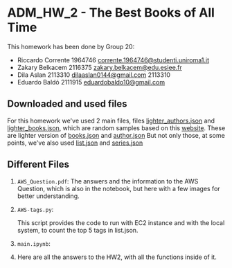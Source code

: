 # ADM_HW_2 - The Best Books of All Time

This homework has been done by Group 20:
- Riccardo Corrente 1964746 corrente.1964746@studenti.uniroma1.it
- Zakary Belkacem 2116375 zakary.belkacem@edu.esiee.fr 
- Dila Aslan 2113310 dilaaslan0144@gmail.com 2113310
- Eduardo Baldó 2111915 eduardobaldo10@gmail.com

## Downloaded and used files
For this homework we've used 2 main files, files [lighter_authors.json](https://adm2023.s3.amazonaws.com/lighter_authors.json) and [lighter_books.json](https://adm2023.s3.amazonaws.com/lighter_books.json), which are random samples based on this [website](https://www.kaggle.com/datasets/opalskies/large-books-metadata-dataset-50-mill-entries). These are lighter version of [books.json](https://www.kaggle.com/datasets/opalskies/large-books-metadata-dataset-50-mill-entries) and [author.json](https://www.kaggle.com/datasets/opalskies/large-books-metadata-dataset-50-mill-entries)
But not only those, at some points, we've also used [list.json](https://www.kaggle.com/datasets/opalskies/large-books-metadata-dataset-50-mill-entries?select=list.json) and [series.json](https://www.kaggle.com/datasets/opalskies/large-books-metadata-dataset-50-mill-entries)

## Different Files
1. `AWS_Question.pdf`:
   The answers and the information to the AWS Question, which is also in the notebook, but here with a few images for better understanding.
   
3. `AWS-tags.py`:

   This script provides the code to run with EC2 instance and with the local system, to count the top 5 tags in list.json.


4. `main.ipynb`:
5. 
   Here are all the answers to the HW2, with all the functions inside of it.

